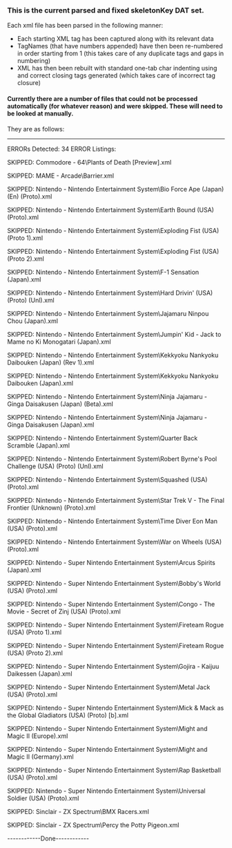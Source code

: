﻿### This is the current parsed and fixed skeletonKey DAT set.

Each xml file has been parsed in the following manner:

* Each starting XML tag has been captured along with its relevant data
* TagNames (that have numbers appended) have then been re-numbered in order starting from 1 (this takes care of any duplicate tags and gaps in numbering)
* XML has then been rebuilt with standard one-tab char indenting using and correct closing tags generated (which takes care of incorrect tag closure)

#### Currently there are a number of files that could not be processed automatically (for whatever reason) and were skipped. These will need to be looked at manually.
They are as follows:

----------------
ERRORs Detected: 34
ERROR Listings:

SKIPPED: Commodore - 64\Plants of Death [Preview].xml

SKIPPED: MAME - Arcade\Barrier.xml

SKIPPED: Nintendo - Nintendo Entertainment System\Bio Force Ape (Japan) (En) (Proto).xml

SKIPPED: Nintendo - Nintendo Entertainment System\Earth Bound (USA) (Proto).xml

SKIPPED: Nintendo - Nintendo Entertainment System\Exploding Fist (USA) (Proto 1).xml

SKIPPED: Nintendo - Nintendo Entertainment System\Exploding Fist (USA) (Proto 2).xml

SKIPPED: Nintendo - Nintendo Entertainment System\F-1 Sensation (Japan).xml

SKIPPED: Nintendo - Nintendo Entertainment System\Hard Drivin' (USA) (Proto) (Unl).xml

SKIPPED: Nintendo - Nintendo Entertainment System\Jajamaru Ninpou Chou (Japan).xml

SKIPPED: Nintendo - Nintendo Entertainment System\Jumpin' Kid - Jack to Mame no Ki Monogatari (Japan).xml

SKIPPED: Nintendo - Nintendo Entertainment System\Kekkyoku Nankyoku Daibouken (Japan) (Rev 1).xml

SKIPPED: Nintendo - Nintendo Entertainment System\Kekkyoku Nankyoku Daibouken (Japan).xml

SKIPPED: Nintendo - Nintendo Entertainment System\Ninja Jajamaru - Ginga Daisakusen (Japan) (Beta).xml

SKIPPED: Nintendo - Nintendo Entertainment System\Ninja Jajamaru - Ginga Daisakusen (Japan).xml

SKIPPED: Nintendo - Nintendo Entertainment System\Quarter Back Scramble (Japan).xml

SKIPPED: Nintendo - Nintendo Entertainment System\Robert Byrne's Pool Challenge (USA) (Proto) (Unl).xml

SKIPPED: Nintendo - Nintendo Entertainment System\Squashed (USA) (Proto).xml

SKIPPED: Nintendo - Nintendo Entertainment System\Star Trek V - The Final Frontier (Unknown) (Proto).xml

SKIPPED: Nintendo - Nintendo Entertainment System\Time Diver Eon Man (USA) (Proto).xml

SKIPPED: Nintendo - Nintendo Entertainment System\War on Wheels (USA) (Proto).xml

SKIPPED: Nintendo - Super Nintendo Entertainment System\Arcus Spirits (Japan).xml

SKIPPED: Nintendo - Super Nintendo Entertainment System\Bobby's World (USA) (Proto).xml

SKIPPED: Nintendo - Super Nintendo Entertainment System\Congo - The Movie - Secret of Zinj (USA) (Proto).xml

SKIPPED: Nintendo - Super Nintendo Entertainment System\Fireteam Rogue (USA) (Proto 1).xml

SKIPPED: Nintendo - Super Nintendo Entertainment System\Fireteam Rogue (USA) (Proto 2).xml

SKIPPED: Nintendo - Super Nintendo Entertainment System\Gojira - Kaijuu Daikessen (Japan).xml

SKIPPED: Nintendo - Super Nintendo Entertainment System\Metal Jack (USA) (Proto).xml

SKIPPED: Nintendo - Super Nintendo Entertainment System\Mick & Mack as the Global Gladiators (USA) (Proto) [b].xml

SKIPPED: Nintendo - Super Nintendo Entertainment System\Might and Magic II (Europe).xml

SKIPPED: Nintendo - Super Nintendo Entertainment System\Might and Magic II (Germany).xml

SKIPPED: Nintendo - Super Nintendo Entertainment System\Rap Basketball (USA) (Proto).xml

SKIPPED: Nintendo - Super Nintendo Entertainment System\Universal Soldier (USA) (Proto).xml

SKIPPED: Sinclair - ZX Spectrum\BMX Racers.xml

SKIPPED: Sinclair - ZX Spectrum\Percy the Potty Pigeon.xml

------------Done------------